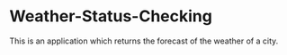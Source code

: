 # Weather-Status-Checking
This is an application which returns the forecast of the weather of a city.
